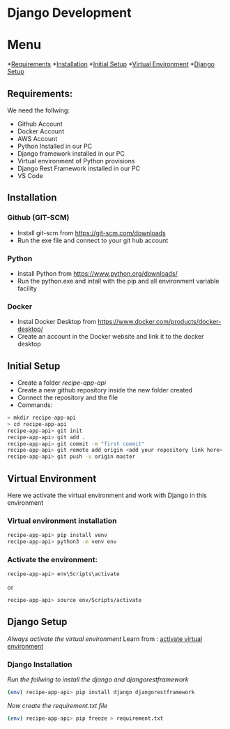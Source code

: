 # Django Development

# Menu

*[Requirements](#requirements)
*[Installation](#installation)
*[Initial Setup](#initial-setup)
*[Virtual Environment](#virtual-environment)
*[Django Setup](#django-setup)


## Requirements:

We need the follwing:
- Github Account
- Docker Account
- AWS Account
- Python Installed in our PC
- Django framework installed in our PC
- Virtual environment of Python provisions
- Django Rest Framework installed in our PC
- VS Code

## Installation

### Github (GIT-SCM)

* Install git-scm from https://git-scm.com/downloads
* Run the exe file and connect to your git hub account

### Python

* Install Python from https://www.python.org/downloads/ 
* Run the python.exe and intall with the pip and all environment variable facility

### Docker

* Instal Docker Desktop from https://www.docker.com/products/docker-desktop/
* Create an account in the Docker website and link it to the docker desktop


## Initial Setup
- Create a folder *recipe-app-api*
- Create a new github repository inside the new folder created
- Connect the repository and the file
- Commands:

```bash
> mkdir recipe-app-api
> cd recipe-app-api
recipe-app-api> git init
recipe-app-api> git add .
recipe-app-api> git commit -m "first commit"
recipe-app-api> git remote add origin <add your repository link here>
recipe-app-api> git push -u origin master
```

## Virtual Environment
Here we activate the virtual environment and work with Django in this environment

### Virtual environment installation
```bash
recipe-app-api> pip install venv
recipe-app-api> python3 -m venv env
```

### Activate the environment:
```bash
recipe-app-api> env\Scripts\activate
```
or
```bash
recipe-app-api> source env/Scripts/activate
```

## Django Setup

*Always activate the virtual environment* Learn from : [activate virtual environment](#virtual-environment)

### Django Installation

*Run the follwing to install the django and djangorestframework*
```bash
(env) recipe-app-api> pip install django djangorestframework
```

*Now create the requirement.txt file*
```bash
(env) recipe-app-api> pip freeze > requirement.txt
```